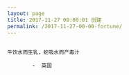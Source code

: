 ```yaml
---
layout: page
title: 2017-11-27 00:00:01 创建
permalink: /2017-11-27-00-00-fortune/
---
```

```

牛饮水而生乳，蛇吸水而产毒汁

        -  英国

```
